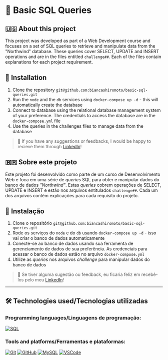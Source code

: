 # 🐬 Basic SQL Queries

## 🇺🇸 About this project

This project was developed as part of a Web Development course and focuses on a set of SQL queries to retrieve and manipulate data from the "Northwind" database.
These queries cover SELECT, UPDATE and INSERT operations and are in the files entitled `challenge##`. Each of the files contain explanations for each project requirement.

## 📝 Installation
1. Clone the repository `git@github.com:biancashiromoto/basic-sql-queries.git`
2. Run the `node` and the `db` services using `docker-compose up -d` - this will automatically create the database
3. Connect to database using the relational database management system of your preference. The credentials to access the database are in the `docker-compose.yml` file
4. Use the queries in the challenges files to manage data from the database

> 💬 If you have any suggestions or feedbacks, I would be happy to recieve them through <a href="https://www.linkedin.com/in/bshiromoto/" target="_blank">LinkedIn</a>!

## 🇧🇷 Sobre este projeto

Este projeto foi desenvolvido como parte de um curso de Desenvolvimento Web e foca em uma série de <i>queries</i> SQL para obter e manipular dados do banco de dados <i>"Northwind"</i>.
Estas <i>queries</i> cobrem operações de SELECT, UPDATE e INSERT e estão nos arquivos entitulados `challenge##`. Cada um dos arquivos contém explicações para cada requisito do projeto.

## 📝 Instalação
1. Clone o repositório `git@github.com:biancashiromoto/basic-sql-queries.git`
2. Rode os serviços do `node` e do `db` usando `docker-compose up -d` - isso vai criar o banco de dados automaticamente
3. Conecte-se ao banco de dados usando sua ferramenta de gerenciamento de dados de sua preferência. As credenciais para acessar o banco de dados estão no arquivo `docker-compose.yml`
4. Utilize as <i>queries</i> nos arquivos <i>challenge</i> para manipular dados do banco de dados

> 💬 Se tiver alguma sugestão ou feedback, eu ficaria feliz em recebê-los pelo meu <a href="https://www.linkedin.com/in/bshiromoto/" target="_blank">LinkedIn</a>!

<hr>

## 🛠️ Technologies used/Tecnologias utilizadas
### Programming languages/Linguagens de programação:
[![SQL](https://img.shields.io/badge/SQL-003B57?style=for-the-badge&logo=sql&logoColor=white)]()

### Tools and platforms/Ferramentas e plataformas:
[![Git](https://img.shields.io/badge/Git-E44C30?style=for-the-badge&logo=git&logoColor=white)]()
[![GitHub](https://img.shields.io/badge/GitHub-100000?style=for-the-badge&logo=github&logoColor=white)]()
[![MySQL](https://img.shields.io/badge/MySQL-005C84?style=for-the-badge&logo=mysql&logoColor=white)]()
[![VSCode](https://img.shields.io/badge/VSCode-0078D4?style=for-the-badge&logo=visual%20studio%20code&logoColor=white)]()
